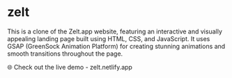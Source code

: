 # zelt
This is a clone of the Zelt.app website, featuring an interactive and visually appealing landing page built using HTML, CSS, and JavaScript. It uses GSAP (GreenSock Animation Platform) for creating stunning animations and smooth transitions throughout the page.

🌐 Check out the live demo - zelt.netlify.app






